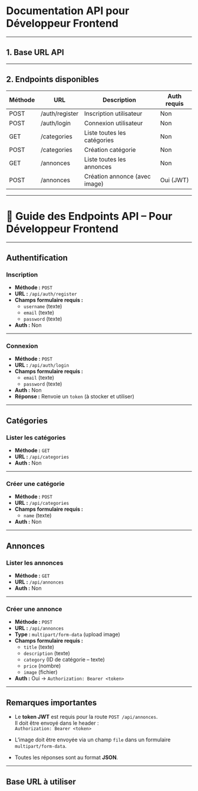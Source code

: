  

# Documentation API pour Développeur Frontend

---

## 1. Base URL API


---

## 2. Endpoints disponibles

| Méthode | URL                    | Description                         | Auth requis |
|---------|------------------------|-----------------------------------|-------------|
| POST    | /auth/register         | Inscription utilisateur            | Non         |
| POST    | /auth/login            | Connexion utilisateur              | Non         |
| GET     | /categories            | Liste toutes les catégories        | Non         |
| POST    | /categories            | Création catégorie                 | Non         |
| GET     | /annonces              | Liste toutes les annonces          | Non         |
| POST    | /annonces              | Création annonce (avec image)     | Oui (JWT)   |

---
# 📘 Guide des Endpoints API – Pour Développeur Frontend

---

##  Authentification

###  Inscription
- **Méthode :** `POST`
- **URL :** `/api/auth/register`
- **Champs formulaire requis :**
  - `username` (texte)
  - `email` (texte)
  - `password` (texte)
- **Auth :**  Non

---

###  Connexion
- **Méthode :** `POST`
- **URL :** `/api/auth/login`
- **Champs formulaire requis :**
  - `email` (texte)
  - `password` (texte)
- **Auth :**  Non
- **Réponse :** Renvoie un `token` (à stocker et utiliser)

---

##  Catégories

###  Lister les catégories
- **Méthode :** `GET`
- **URL :** `/api/categories`
- **Auth :**  Non

---

###  Créer une catégorie
- **Méthode :** `POST`
- **URL :** `/api/categories`
- **Champs formulaire requis :**
  - `name` (texte)
- **Auth :**  Non

---

##  Annonces

###  Lister les annonces
- **Méthode :** `GET`
- **URL :** `/api/annonces`
- **Auth :**  Non

---

###  Créer une annonce
- **Méthode :** `POST`
- **URL :** `/api/annonces`
- **Type :** `multipart/form-data` (upload image)
- **Champs formulaire requis :**
  - `title` (texte)
  - `description` (texte)
  - `category` (ID de catégorie – texte)
  - `price` (nombre)
  - `image` (fichier)
- **Auth :**  Oui → `Authorization: Bearer <token>`

---

##  Remarques importantes

- Le **token JWT** est requis pour la route `POST /api/annonces`.  
  Il doit être envoyé dans le header :  
  `Authorization: Bearer <token>`

- L’image doit être envoyée via un champ `file` dans un formulaire `multipart/form-data`.

- Toutes les réponses sont au format **JSON**.

---

##  Base URL à utiliser


